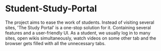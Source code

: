 # Student-Study-Portal
The project aims to ease the work of students. Instead of visiting several sites, 'The Study Portal' is a one-stop solution for it. Containing several features and a user-friendly UI.
As a student, we usually log in to many sites, open wikis simultaneously, watch videos on some other tab and the browser gets filled with all the unnecessary tabs.
